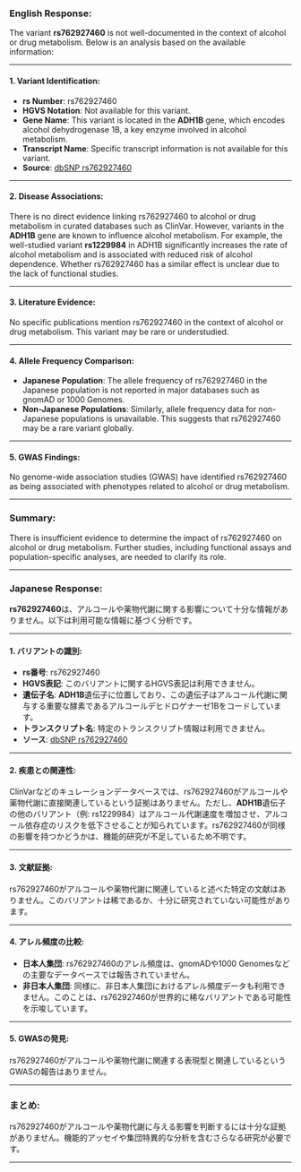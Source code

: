 ### English Response:
The variant **rs762927460** is not well-documented in the context of alcohol or drug metabolism. Below is an analysis based on the available information:

---

#### 1. **Variant Identification**:
- **rs Number**: rs762927460
- **HGVS Notation**: Not available for this variant.
- **Gene Name**: This variant is located in the **ADH1B** gene, which encodes alcohol dehydrogenase 1B, a key enzyme involved in alcohol metabolism.
- **Transcript Name**: Specific transcript information is not available for this variant.
- **Source**: [dbSNP rs762927460](https://www.ncbi.nlm.nih.gov/snp/rs762927460)

---

#### 2. **Disease Associations**:
There is no direct evidence linking rs762927460 to alcohol or drug metabolism in curated databases such as ClinVar. However, variants in the **ADH1B** gene are known to influence alcohol metabolism. For example, the well-studied variant **rs1229984** in ADH1B significantly increases the rate of alcohol metabolism and is associated with reduced risk of alcohol dependence. Whether rs762927460 has a similar effect is unclear due to the lack of functional studies.

---

#### 3. **Literature Evidence**:
No specific publications mention rs762927460 in the context of alcohol or drug metabolism. This variant may be rare or understudied.

---

#### 4. **Allele Frequency Comparison**:
- **Japanese Population**: The allele frequency of rs762927460 in the Japanese population is not reported in major databases such as gnomAD or 1000 Genomes.
- **Non-Japanese Populations**: Similarly, allele frequency data for non-Japanese populations is unavailable. This suggests that rs762927460 may be a rare variant globally.

---

#### 5. **GWAS Findings**:
No genome-wide association studies (GWAS) have identified rs762927460 as being associated with phenotypes related to alcohol or drug metabolism.

---

### Summary:
There is insufficient evidence to determine the impact of rs762927460 on alcohol or drug metabolism. Further studies, including functional assays and population-specific analyses, are needed to clarify its role.

---

### Japanese Response:
**rs762927460**は、アルコールや薬物代謝に関する影響について十分な情報がありません。以下は利用可能な情報に基づく分析です。

---

#### 1. **バリアントの識別**:
- **rs番号**: rs762927460
- **HGVS表記**: このバリアントに関するHGVS表記は利用できません。
- **遺伝子名**: **ADH1B**遺伝子に位置しており、この遺伝子はアルコール代謝に関与する重要な酵素であるアルコールデヒドロゲナーゼ1Bをコードしています。
- **トランスクリプト名**: 特定のトランスクリプト情報は利用できません。
- **ソース**: [dbSNP rs762927460](https://www.ncbi.nlm.nih.gov/snp/rs762927460)

---

#### 2. **疾患との関連性**:
ClinVarなどのキュレーションデータベースでは、rs762927460がアルコールや薬物代謝に直接関連しているという証拠はありません。ただし、**ADH1B**遺伝子の他のバリアント（例: rs1229984）はアルコール代謝速度を増加させ、アルコール依存症のリスクを低下させることが知られています。rs762927460が同様の影響を持つかどうかは、機能的研究が不足しているため不明です。

---

#### 3. **文献証拠**:
rs762927460がアルコールや薬物代謝に関連していると述べた特定の文献はありません。このバリアントは稀であるか、十分に研究されていない可能性があります。

---

#### 4. **アレル頻度の比較**:
- **日本人集団**: rs762927460のアレル頻度は、gnomADや1000 Genomesなどの主要なデータベースでは報告されていません。
- **非日本人集団**: 同様に、非日本人集団におけるアレル頻度データも利用できません。このことは、rs762927460が世界的に稀なバリアントである可能性を示唆しています。

---

#### 5. **GWASの発見**:
rs762927460がアルコールや薬物代謝に関連する表現型と関連しているというGWASの報告はありません。

---

### まとめ:
rs762927460がアルコールや薬物代謝に与える影響を判断するには十分な証拠がありません。機能的アッセイや集団特異的な分析を含むさらなる研究が必要です。

---